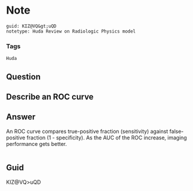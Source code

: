 # Note
```
guid: KIZ@VQ&gt;uQD
notetype: Huda Review on Radiologic Physics model
```

### Tags
```
Huda
```

## Question
<h2>Describe an ROC curve</h2>

## Answer
<section>
<p>An ROC curve compares true-positive fraction (sensitivity) against false-positive fraction (1 - specificity). As the AUC of the ROC increase, imaging performance gets better. </p>
<p><img alt="" src="3B794006-8135-4D53-8233-B4643622CB24.png"/></p>

</section>

## Guid
KIZ@VQ>uQD
